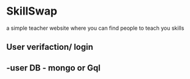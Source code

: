 # SkillSwap
a simple teacher website where you can find people to teach you skills

## User verifaction/ login
-user DB - mongo or Gql
-